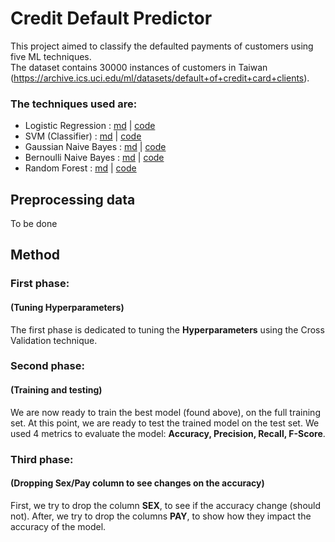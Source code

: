 # Credit Default Predictor
This project aimed to classify the defaulted payments of customers using five ML techniques.  
The dataset contains 30000 instances of customers in Taiwan (https://archive.ics.uci.edu/ml/datasets/default+of+credit+card+clients).

### The techniques used are:
- Logistic Regression : [md](logistic_regression.md) | [code](logistic_regression.py)
- SVM (Classifier) : [md](svm.md) | [code](svm.py)
- Gaussian Naive Bayes : [md](naive_bayes.md) | [code](naive_bayes.py)
- Bernoulli Naive Bayes : [md](naive_bayes.md) | [code](naive_bayes.py)
- Random Forest : [md](random_forest.md) | [code](random_forest.py)

## Preprocessing data
To be done

## Method

### First phase:
#### (Tuning Hyperparameters)
The first phase is dedicated to tuning the **Hyperparameters** using the
Cross Validation technique. 

### Second phase:
#### (Training and testing)
We are now ready to train the best model (found above), on the full training
set.
At this point, we are ready to test the trained model on the test set. We used 4 metrics
to evaluate the model: **Accuracy, Precision, Recall, F-Score**.

### Third phase:
#### (Dropping Sex/Pay column to see changes on the accuracy)
First, we try to drop the column **SEX**, to see if the accuracy change (should not).
After, we try to drop the columns **PAY**, to show how they impact the accuracy of the model.
